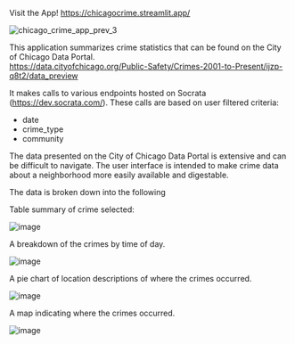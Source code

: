 Visit the App! https://chicagocrime.streamlit.app/


![chicago_crime_app_prev_3](https://github.com/kthom-pi/chicago_crime_app_streamlit/assets/64857144/ce2f596b-ff4f-448f-87cd-6b62591370b9)


This application summarizes crime statistics that can be found on the City of Chicago Data Portal.  
https://data.cityofchicago.org/Public-Safety/Crimes-2001-to-Present/ijzp-q8t2/data_preview

It makes calls to various endpoints hosted on Socrata (https://dev.socrata.com/).  These calls are based on user filtered criteria:
- date
- crime_type
- community

The data presented on the City of Chicago Data Portal is extensive and can be difficult to navigate.  The user interface is intended to make crime data about 
a neighborhood more easily available and digestable.    

The data is broken down into the following 

Table summary of crime selected:

![image](https://github.com/kthom-pi/chicago_crime_app_streamlit/assets/64857144/f2f0f7a8-b935-4331-876e-94519948fc39)

A breakdown of the crimes by time of day.  

![image](https://github.com/kthom-pi/chicago_crime_app_streamlit/assets/64857144/b66b2b0b-68e0-4a71-b76d-9cb01136bffc)

A pie chart of location descriptions of where the crimes occurred.  

![image](https://github.com/kthom-pi/chicago_crime_app_streamlit/assets/64857144/37e11338-7946-49bf-94c6-c55825571530)

A map indicating where the crimes occurred.  

![image](https://github.com/kthom-pi/chicago_crime_app_streamlit/assets/64857144/94459b91-7d6c-4bb5-8611-75eb6c78cd27)


